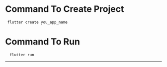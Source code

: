 # Command To Create Project
     flutter create you_app_name
# Command To Run
      flutter run
-----------------------------------------------------
